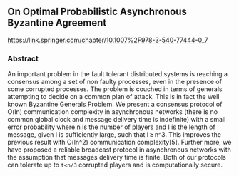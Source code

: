 ## On Optimal Probabilistic Asynchronous Byzantine Agreement

https://link.springer.com/chapter/10.1007%2F978-3-540-77444-0_7

### Abstract
An important problem in the fault tolerant distributed systems is reaching a consensus among a set of non faulty processes, even in the presence of some corrupted processes. The problem is couched in terms of generals attempting to decide on a common plan of attack. This is in fact the well known Byzantine Generals Problem. We present a consensus protocol of O(ln) communication complexity in asynchronous networks (there is no common global clock and message delivery time is indefinite) with a small error probability where n is the number of players and l is the length of message, given l is sufficiently large, such that l ≥ n^3. This improves the previous result with O(ln^2) communication complexity[5]. Further more, we have proposed a reliable broadcast protocol in asynchronous networks with the assumption that messages delivery time is finite. Both of our protocols can tolerate up to `t<n/3` corrupted players and is computationally secure.

